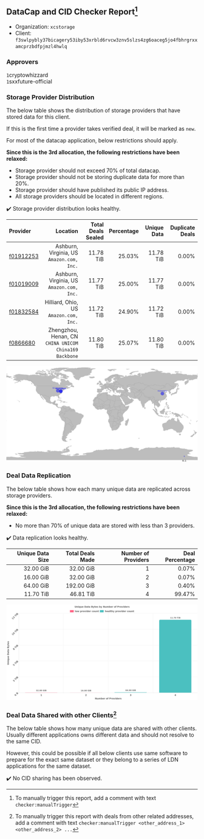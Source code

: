 ## DataCap and CID Checker Report[^1]
 - Organization: `xcstorage`
 - Client: `f3swlpybly37bicagery53iby53xrbld6rvcw3znv5slzs4zg6oaceg5jo4fbhrgrxxamcprzbdfpjmzl4hwlq`
### Approvers
`1`cryptowhizzard<br/>`1`sxxfuture-official


### Storage Provider Distribution
The below table shows the distribution of storage providers that have stored data for this client.

If this is the first time a provider takes verified deal, it will be marked as `new`.

For most of the datacap application, below restrictions should apply.

**Since this is the 3rd allocation, the following restrictions have been relaxed:**
 - Storage provider should not exceed 70% of total datacap.
 - Storage provider should not be storing duplicate data for more than 20%.
 - Storage provider should have published its public IP address.
 - All storage providers should be located in different regions.

✔️ Storage provider distribution looks healthy.

| Provider                                              |                                                  Location | Total Deals Sealed | Percentage | Unique Data | Duplicate Deals |
| :---------------------------------------------------- | --------------------------------------------------------: | -----------------: | ---------: | ----------: | --------------: |
| [f01912253](https://filfox.info/en/address/f01912253) |              Ashburn, Virginia, US<br/>`Amazon.com, Inc.` |          11.78 TiB |     25.03% |   11.78 TiB |           0.00% |
| [f01019009](https://filfox.info/en/address/f01019009) |              Ashburn, Virginia, US<br/>`Amazon.com, Inc.` |          11.77 TiB |     25.00% |   11.77 TiB |           0.00% |
| [f01832584](https://filfox.info/en/address/f01832584) |                 Hilliard, Ohio, US<br/>`Amazon.com, Inc.` |          11.72 TiB |     24.90% |   11.72 TiB |           0.00% |
| [f0866680](https://filfox.info/en/address/f0866680)   | Zhengzhou, Henan, CN<br/>`CHINA UNICOM China169 Backbone` |          11.80 TiB |     25.07% |   11.80 TiB |           0.00% |

<img src="https://raw.githubusercontent.com/data-preservation-programs/filplus-checker-assets/main/filecoin-project/filecoin-plus-large-datasets/issues/2088/1698820269932.png"/>

### Deal Data Replication
The below table shows how each many unique data are replicated across storage providers.


**Since this is the 3rd allocation, the following restrictions have been relaxed:**
- No more than 70% of unique data are stored with less than 3 providers.

✔️ Data replication looks healthy.

| Unique Data Size | Total Deals Made | Number of Providers | Deal Percentage |
| ---------------: | ---------------: | ------------------: | --------------: |
|        32.00 GiB |        32.00 GiB |                   1 |           0.07% |
|        16.00 GiB |        32.00 GiB |                   2 |           0.07% |
|        64.00 GiB |       192.00 GiB |                   3 |           0.40% |
|        11.70 TiB |        46.81 TiB |                   4 |          99.47% |

<img src="https://raw.githubusercontent.com/data-preservation-programs/filplus-checker-assets/main/filecoin-project/filecoin-plus-large-datasets/issues/2088/1698820270695.png"/>

### Deal Data Shared with other Clients[^3]
The below table shows how many unique data are shared with other clients.
Usually different applications owns different data and should not resolve to the same CID.

However, this could be possible if all below clients use same software to prepare for the exact same dataset or they belong to a series of LDN applications for the same dataset.

✔️ No CID sharing has been observed.

[^1]: To manually trigger this report, add a comment with text `checker:manualTrigger`

[^2]: Deals from those addresses are combined into this report as they are specified with `checker:manualTrigger`

[^3]: To manually trigger this report with deals from other related addresses, add a comment with text `checker:manualTrigger <other_address_1> <other_address_2> ...`
